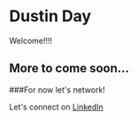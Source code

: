 # Dustin Day
Welcome!!!!

## More to come soon...

###For now let's network!

Let's connect on [LinkedIn](https://www.linkedin.com/in/dustinrday/)
